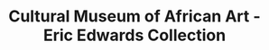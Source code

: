 ---
layout: repo
title: "Cultural Museum of African Art - Eric Edwards Collection"
id: 19433
permalink: repos/19433/
---